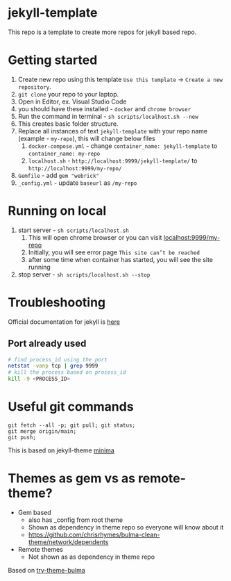 # jekyll-template

This repo is a template to create more repos for jekyll based repo.

# Getting started
1. Create new repo using this template `Use this template` -> `Create a new repository`.
2. `git clone` your repo to your laptop.
3. Open in Editor, ex. Visual Studio Code
4. you should have these installed - `docker` and `chrome browser`
5. Run the command in terminal - `sh scripts/localhost.sh --new`
6. This creates basic folder structure.
7. Replace all instances of text `jekyll-template` with your repo name (example - `my-repo`), this will change below files
   1. `docker-compose.yml` - change `container_name: jekyll-template` to `container_name: my-repo`
   2. `localhost.sh` - `http://localhost:9999/jekyll-template/` to `http://localhost:9999/my-repo/`
8. `Gemfile` - add `gem "webrick"`
9. `_config.yml` - update `baseurl` as `/my-repo`

# Running on local
1. start server - `sh scripts/localhost.sh`
   1. This will open chrome browser or you can visit [localhost:9999/my-repo](http://localhost:9999/my-repo)
   2. Initially, you will see error page `This site can’t be reached`
   3. after some time when container has started, you will see the site running
2. stop server - `sh scripts/localhost.sh --stop`

# Troubleshooting

Official documentation for jekyll is [here](https://jekyllrb.com/)

## Port already used
```bash
# find process_id using the port
netstat -vanp tcp | grep 9999
# kill the process based on process_id
kill -9 <PROCESS_ID>
```

# Useful git commands

```
git fetch --all -p; git pull; git status;
git merge origin/main;
git push;
```

This is based on jekyll-theme [minima](https://github.com/jekyll/minima#contents-at-a-glance)

# Themes as gem vs as remote-theme?
- Gem based
   - also has _config from root theme
   - Shown as dependency in theme repo so everyone will know about it
   - https://github.com/chrisrhymes/bulma-clean-theme/network/dependents 
- Remote themes
  - Not shown as as dependency in theme repo

Based on [try-theme-bulma](https://jekyllthemes.io/theme/bulma)
